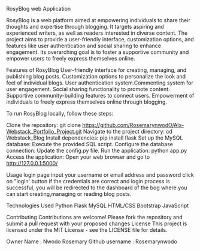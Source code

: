 RosyBlog web Application

RosyBlog is a web platform aimed at empowering individuals to share their thoughts and expertise through blogging. 
It targets aspiring and experienced writers, as well as readers interested in diverse content. 
The project aims to provide a user-friendly interface, customization options, and features like user authentication and social sharing to enhance engagement. 
Its overarching goal is to foster a supportive community and empower users to freely express themselves online.

Features of RosyBlog
User-friendly interface for creating, managing, and publishing blog posts.
Customization options to personalize the look and feel of individual blogs.
User authentication system.Commenting system for user engagement.
Social sharing functionality to promote content.
Supportive community-building features to connect users.
Empowerment of individuals to freely express themselves online through blogging.

To run RosyBlog locally, follow these steps:

Clone the repository: git clone https://github.com/RosemarynwodO/Alx-Webstack_Portfolio_Project.git
Navigate to the project directory: cd Webstack_Blog
Install dependencies: pip install flask
Set up the MySQL database: Execute the provided SQL script.
Configure the database connection: Update the config.py file.
Run the application: python app.py
Access the application: Open your web browser and go to http://127.0.0.1:5000/

Usage
login page
input your username or email address and password
click on "login' button
if the credentials are correct and login process is successful, you will be redirected to the dashboard of the bog where you can start creating,managing or reading blog posts.

Technologies Used
Python
Flask
MySQL
HTML/CSS
Bootstrap
JavaScript

Contributing
Contributions are welcome! Please fork the repository and submit a pull request with your proposed changes
License
This project is licensed under the MIT License - see the LICENSE file for details.

Owner
Name : Nwodo Rosemary
Github username : Rosemarynwodo
